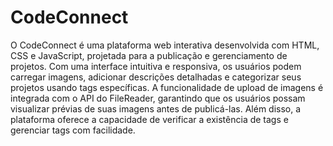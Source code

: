# CodeConnect
 O CodeConnect é uma plataforma web interativa desenvolvida com HTML, CSS e JavaScript, projetada para  a publicação e gerenciamento de projetos. Com uma interface intuitiva e responsiva, os usuários podem carregar imagens, adicionar descrições detalhadas e categorizar seus projetos usando tags específicas. A funcionalidade de upload de imagens é integrada com o API do FileReader, garantindo que os usuários possam visualizar prévias de suas imagens antes de publicá-las. Além disso, a plataforma oferece a capacidade de verificar a existência de tags e gerenciar tags com facilidade. 
